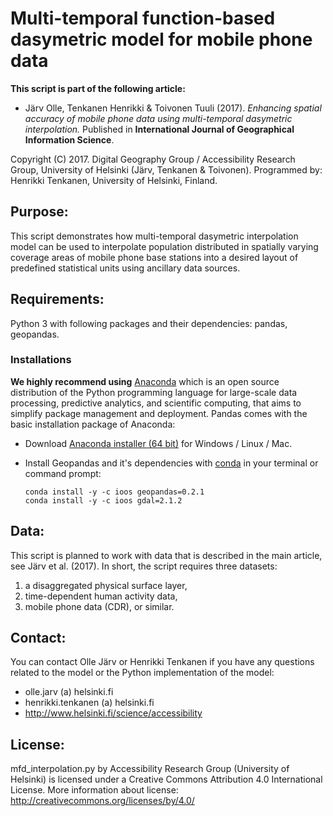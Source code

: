 # Multi-temporal function-based dasymetric model for mobile phone data

**This script is part of the following article:**

 - Järv Olle, Tenkanen Henrikki & Toivonen Tuuli (2017). *Enhancing spatial accuracy of mobile
  phone data using multi-temporal dasymetric interpolation.* Published in **International Journal of 
  Geographical Information Science**.

Copyright (C) 2017.  Digital Geography Group / Accessibility Research Group, University of Helsinki (Järv, Tenkanen & Toivonen).
Programmed by: Henrikki Tenkanen, University of Helsinki, Finland.

## Purpose:
  
This script demonstrates how multi-temporal dasymetric interpolation model can be used to interpolate population distributed in spatially varying coverage areas of mobile phone base stations into a desired layout of predefined statistical units using ancillary data sources. 

## Requirements:

Python 3 with following packages and their dependencies: pandas, geopandas.

### Installations

**We highly recommend using** [Anaconda](https://www.continuum.io/anaconda-overview) which is an open source distribution of the Python programming language for large-scale data processing, predictive analytics, and scientific computing, that aims to simplify package management and deployment. Pandas comes with the basic installation package of Anaconda:

 - Download [Anaconda installer (64 bit)](https://www.continuum.io/downloads) for Windows / Linux / Mac.
 
 - Install Geopandas and it's dependencies with [conda](http://conda.pydata.org/docs/using/using.html) in your terminal or command prompt:
 
    ```
    conda install -y -c ioos geopandas=0.2.1
    conda install -y -c ioos gdal=2.1.2
    ```

## Data:

This script is planned to work with data that is described in the main article, see Järv et al. (2017). In short, the script requires three datasets:
  
  1) a disaggregated physical surface layer, 
  2) time-dependent human activity data,
  3) mobile phone data (CDR), or similar. 

## Contact:

You can contact Olle Järv or Henrikki Tenkanen if you have any questions related to the model or the Python implementation of the model:
  
 - olle.jarv (a) helsinki.fi
 - henrikki.tenkanen (a) helsinki.fi
 - http://www.helsinki.fi/science/accessibility

## License:

mfd_interpolation.py by Accessibility Research Group (University of Helsinki) is licensed under a Creative Commons Attribution 4.0 International License. More information about license: http://creativecommons.org/licenses/by/4.0/


